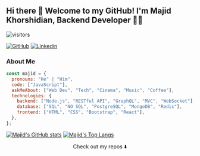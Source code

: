 ## Hi there 👋 Welcome to my GitHub! I'm Majid Khorshidian, Backend Developer :technologist:

![visitors](https://visitor-badge.glitch.me/badge?page_id=thismajid&left_color=green&right_color=red)


[![GitHub](https://img.shields.io/badge/Github-100000?style=for-the-badge&logo=github&logoColor=white)](https://github.com/thismajid)
[![Linkedin](https://img.shields.io/badge/Linkedin-0077B5?style=for-the-badge&logo=linkedin&logoColor=white)](https://www.linkedin.com/in/thismajid/)


### About Me

```javascript
const majid = {
  pronouns: "He" | "Him",
  code: ["JavaScript"],
  askMeAbout: ["Web Dev", "Tech", "Cinema", "Music", "Coffee"],
  technologies: {
    backend: ["Node.js", "RESTful API", "GraphQL", "MVC", "WebSocket"],
    database: ["SQL", "NO SQL", "PostgreSQL", "MongoDB", "Redis"],
    frontend: ["HTML", "CSS", "Bootstrap", "React"],
  },
};
```

  [![Majid's GitHub stats](https://github-readme-stats.vercel.app/api?username=thismajid)](https://github.com/anuraghazra/github-readme-stats)
  [![Majid's Top Langs](https://github-readme-stats.vercel.app/api/top-langs/?username=thismajid&layout=compact)](https://github.com/anuraghazra/github-readme-stats)




<p align="center">
Check out my repos ⬇️  
</p>
